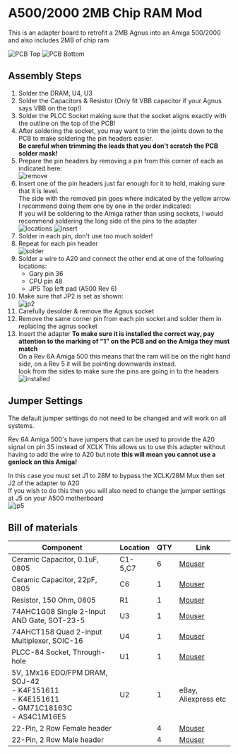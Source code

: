# A500/2000 2MB Chip RAM Mod

This is an adapter board to retrofit a 2MB Agnus into an Amiga 500/2000 and also includes 2MB of chip ram

![PCB Top](Images/top.png?raw=True)
![PCB Bottom](Images/bottom.png?raw=True)

## Assembly Steps
1. Solder the DRAM, U4, U3
2. Solder the Capacitors & Resistor (Only fit VBB capacitor if your Agnus says VBB on the top!)
3. Solder the PLCC Socket making sure that the socket aligns exactly with the outline on the top of the PCB!
4. After soldering the socket, you may want to trim the joints down to the PCB to make soldering the pin headers easier. <br/>**Be careful when trimming the leads that you don't scratch the PCB solder mask!**
5. Prepare the pin headers by removing a pin from this corner of each as indicated here:<br/>
![remove](Images/header.png?raw=True)
6. Insert one of the pin headers just far enough for it to hold, making sure that it is level.<br/>
The side with the removed pin goes where indicated by the yellow arrow<br/>
I recommend doing them one by one in the order indicated:<br/>
If you will be soldering to the Amiga rather than using sockets, I would recommend soldering the long side of the pins to the adapter<br />
![locations](Images/pins.png?raw=True)
![insert](Images/insert.png?raw=True)
​
7. Solder in each pin, don't use too much solder!
8. Repeat for each pin header<br/>
![solder](Images/solder.png?raw=True)
9. Solder a wire to A20 and connect the other end at one of the following locations:
   * Gary pin 36
   * CPU pin 48
   * JP5 Top left pad (A500 Rev 6)
10. Make sure that JP2 is set as shown:<br/>
![jp2](Images/JP2.png?raw=True)
11. Carefully desolder & remove the Agnus socket
12. Remove the same corner pin from each pin socket and solder them in replacing the agnus socket
13. Insert the adapter
**To make sure it is installed the correct way, pay attention to the marking of "1" on the PCB and on the Amiga they must match**<br />
On a Rev 6A Amiga 500 this means that the ram will be on the right hand side, on a Rev 5 it will be pointing downwards instead.<br />
look from the sides to make sure the pins are going in to the headers<br />
![installed](Images/installed.jpg?raw=True)

## Jumper Settings
The default jumper settings do not need to be changed and will work on all systems. 

Rev 6A Amiga 500's have jumpers that can be used to provide the A20 signal on pin 35 instead of XCLK
This allows us to use this adapter without having to add the wire to A20 but note **this will mean you cannot use a genlock on this Amiga!**

In this case you must set J1 to 28M to bypass the XCLK/28M Mux then set J2 of the adapter to A20<br />
If you wish to do this then you will also need to change the jumper settings at J5 on your A500 motherboard<br />
![jp5](Images/JP5.png?raw=True)

## Bill of materials
|Component|Location|QTY|Link|
|---------|--------|---|------|
|Ceramic Capacitor, 0.1uF, 0805|C1-5,C7|6|[Mouser](https://www.mouser.com/ProductDetail/710-885012207098)|
|Ceramic Capacitor, 22pF, 0805|C6|1|[Mouser](https://www.mouser.com/ProductDetail/710-885012007053) |
|Resistor, 150 Ohm, 0805|R1|1|[Mouser](https://www.mouser.se/ProductDetail/652-CR0805JW-151ELF)|
|74AHC1G08 Single 2-Input AND Gate, SOT-23-5|U3|1|[Mouser](https://www.mouser.com/ProductDetail/595-SN74AHC1G08DBVR)|
|74AHCT158 Quad 2-input Multiplexer, SOIC-16|U4|1|[Mouser](https://www.mouser.com/ProductDetail/595-SN74AHCT158D) |
|PLCC-84 Socket, Through-hole|U1|1|[Mouser](https://www.mouser.com/ProductDetail/437-5408808424008) |
|5V, 1Mx16 EDO/FPM DRAM, SOJ-42<br>- K4F151611<br>- K4E151611<br>- GM71C18163C<br>- AS4C1M16E5|U2|1|eBay, Aliexpress etc|
|22-Pin, 2 Row Female header||4|[Mouser](https://www.mouser.se/ProductDetail/517-929975-01-11-RK)
|22-Pin, 2 Row Male header||4|[Mouser](https://www.mouser.se/ProductDetail/649-77313-118-22LF)
